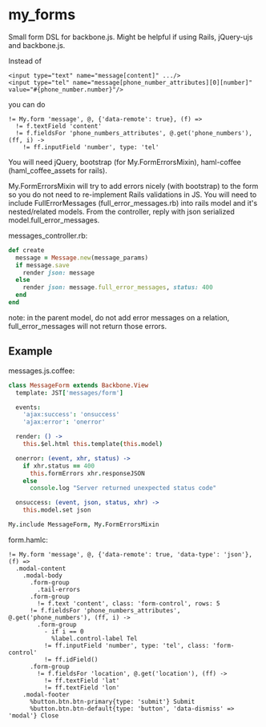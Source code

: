 my_forms
========

Small form DSL for backbone.js. Might be helpful if using Rails, jQuery-ujs and backbone.js.

Instead of
```
<input type="text" name="message[content]" .../>
<input type="tel" name="message[phone_number_attributes][0][number]" value="#{phone_number.number}"/>
```
you can do
```
!= My.form 'message', @, {'data-remote': true}, (f) =>
  != f.textField 'content'
  != f.fieldsFor 'phone_numbers_attributes', @.get('phone_numbers'), (ff, i) ->
    != ff.inputField 'number', type: 'tel'
```

You will need jQuery, bootstrap (for My.FormErrorsMixin), haml-coffee (haml_coffee_assets for rails).

My.FormErrorsMixin will try to add errors nicely (with bootstrap) to the form so you do not need to re-implement Rails validations in JS. You will need to include FullErrorMessages (full_error_messages.rb) into rails model and it's nested/related models. From the controller, reply with json serialized model.full_error_messages.

messages_controller.rb:
```ruby
def create
  message = Message.new(message_params)
  if message.save
    render json: message
  else
    render json: message.full_error_messages, status: 400
  end
end
```

note: in the parent model, do not add error messages on a relation, full_error_messages will not return those errors.

## Example

messages.js.coffee:
```coffee
class MessageForm extends Backbone.View
  template: JST['messages/form']

  events:
    'ajax:success': 'onsuccess'
    'ajax:error': 'onerror'

  render: () ->
    this.$el.html this.template(this.model)

  onerror: (event, xhr, status) ->
    if xhr.status == 400
      this.formErrors xhr.responseJSON
    else
      console.log "Server returned unexpected status code"

  onsuccess: (event, json, status, xhr) ->
    this.model.set json

My.include MessageForm, My.FormErrorsMixin
```

form.hamlc:
```haml
!= My.form 'message', @, {'data-remote': true, 'data-type': 'json'}, (f) =>
  .modal-content
    .modal-body
      .form-group
        .tail-errors
      .form-group
        != f.text 'content', class: 'form-control', rows: 5
      != f.fieldsFor 'phone_numbers_attributes', @.get('phone_numbers'), (ff, i) ->
        .form-group
          - if i == 0
            %label.control-label Tel
          != ff.inputField 'number', type: 'tel', class: 'form-control'
          != ff.idField()
      .form-group
        != f.fieldsFor 'location', @.get('location'), (ff) ->
          != ff.textField 'lat'
          != ff.textField 'lon'
    .modal-footer
      %button.btn.btn-primary{type: 'submit'} Submit
      %button.btn.btn-default{type: 'button', 'data-dismiss' => 'modal'} Close
```
